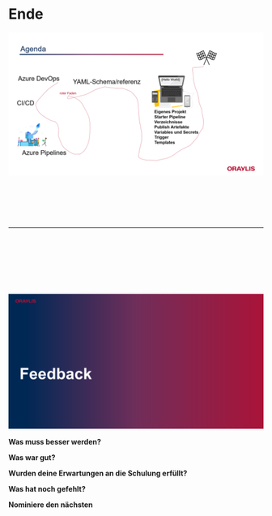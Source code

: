 # Ende

![Agenda](Agenda.png)
<br>
<br>
<br>
<br>
<br>
<br>

---

<br>
<br>
<br>
<br>
<br>
<br>

![Feedback](Bild1.png)

**Was muss besser werden?**

**Was war gut?**

**Wurden deine Erwartungen an die Schulung erfüllt?**

**Was hat noch gefehlt?**

**Nominiere den nächsten**